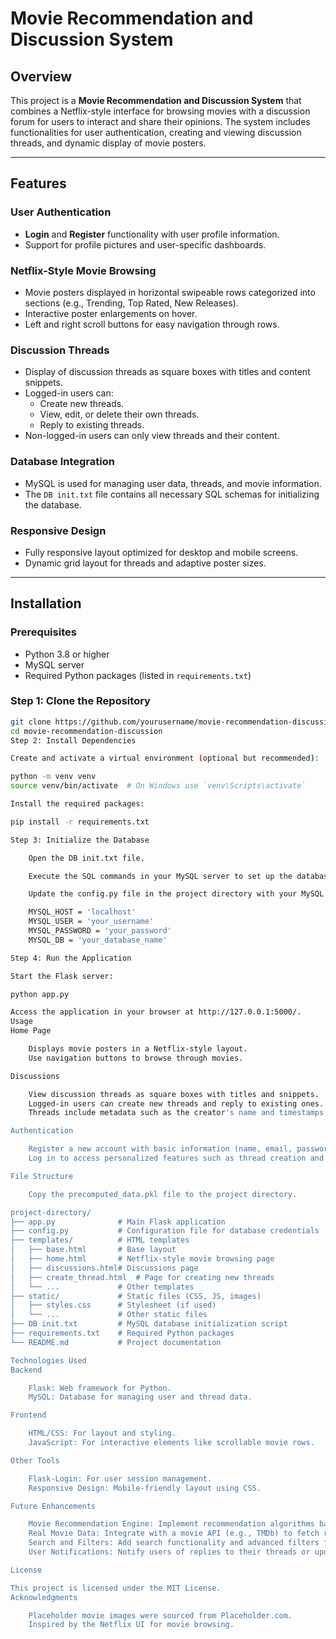 # Movie Recommendation and Discussion System

## Overview
This project is a **Movie Recommendation and Discussion System** that combines a Netflix-style interface for browsing movies with a discussion forum for users to interact and share their opinions. The system includes functionalities for user authentication, creating and viewing discussion threads, and dynamic display of movie posters.

---

## Features

### User Authentication
- **Login** and **Register** functionality with user profile information.
- Support for profile pictures and user-specific dashboards.

### Netflix-Style Movie Browsing
- Movie posters displayed in horizontal swipeable rows categorized into sections (e.g., Trending, Top Rated, New Releases).
- Interactive poster enlargements on hover.
- Left and right scroll buttons for easy navigation through rows.

### Discussion Threads
- Display of discussion threads as square boxes with titles and content snippets.
- Logged-in users can:
  - Create new threads.
  - View, edit, or delete their own threads.
  - Reply to existing threads.
- Non-logged-in users can only view threads and their content.

### Database Integration
- MySQL is used for managing user data, threads, and movie information.
- The `DB init.txt` file contains all necessary SQL schemas for initializing the database.

### Responsive Design
- Fully responsive layout optimized for desktop and mobile screens.
- Dynamic grid layout for threads and adaptive poster sizes.

---

## Installation

### Prerequisites
- Python 3.8 or higher
- MySQL server
- Required Python packages (listed in `requirements.txt`)

### Step 1: Clone the Repository
```bash
git clone https://github.com/yourusername/movie-recommendation-discussion.git
cd movie-recommendation-discussion
Step 2: Install Dependencies

Create and activate a virtual environment (optional but recommended):

python -m venv venv
source venv/bin/activate  # On Windows use `venv\Scripts\activate`

Install the required packages:

pip install -r requirements.txt

Step 3: Initialize the Database

    Open the DB init.txt file.

    Execute the SQL commands in your MySQL server to set up the database schema.

    Update the config.py file in the project directory with your MySQL credentials:

    MYSQL_HOST = 'localhost'
    MYSQL_USER = 'your_username'
    MYSQL_PASSWORD = 'your_password'
    MYSQL_DB = 'your_database_name'

Step 4: Run the Application

Start the Flask server:

python app.py

Access the application in your browser at http://127.0.0.1:5000/.
Usage
Home Page

    Displays movie posters in a Netflix-style layout.
    Use navigation buttons to browse through movies.

Discussions

    View discussion threads as square boxes with titles and snippets.
    Logged-in users can create new threads and reply to existing ones.
    Threads include metadata such as the creator's name and timestamps.

Authentication

    Register a new account with basic information (name, email, password, gender, and optional profile picture).
    Log in to access personalized features such as thread creation and replies.

File Structure

    Copy the precomputed_data.pkl file to the project directory.

project-directory/
├── app.py              # Main Flask application
├── config.py           # Configuration file for database credentials
├── templates/          # HTML templates
│   ├── base.html       # Base layout
│   ├── home.html       # Netflix-style movie browsing page
│   ├── discussions.html# Discussions page
│   ├── create_thread.html  # Page for creating new threads
│   └── ...             # Other templates
├── static/             # Static files (CSS, JS, images)
│   ├── styles.css      # Stylesheet (if used)
│   └── ...             # Other static files
├── DB init.txt         # MySQL database initialization script
├── requirements.txt    # Required Python packages
└── README.md           # Project documentation

Technologies Used
Backend

    Flask: Web framework for Python.
    MySQL: Database for managing user and thread data.

Frontend

    HTML/CSS: For layout and styling.
    JavaScript: For interactive elements like scrollable movie rows.

Other Tools

    Flask-Login: For user session management.
    Responsive Design: Mobile-friendly layout using CSS.

Future Enhancements

    Movie Recommendation Engine: Implement recommendation algorithms based on user preferences.
    Real Movie Data: Integrate with a movie API (e.g., TMDb) to fetch real movie details and posters.
    Search and Filters: Add search functionality and advanced filters for discussions and movies.
    User Notifications: Notify users of replies to their threads or updates in discussions.

License

This project is licensed under the MIT License.
Acknowledgments

    Placeholder movie images were sourced from Placeholder.com.
    Inspired by the Netflix UI for movie browsing.